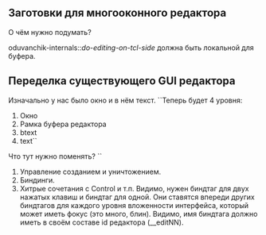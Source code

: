 Заготовки для многооконного редактора
---------------------

О чём нужно подумать?

oduvanchik-internals::*do-editing-on-tcl-side* должна быть локальной для буфера.


Переделка существующего GUI редактора
------------
Изначально у нас было окно и в нём текст. 
``Теперь будет 4 уровня:
1. Окно
2. Рамка буфера редактора
3. btext
4. text``


Что тут нужно поменять? 
``
1. Управление созданием и уничтожением.
2. Биндинги. 
3. Хитрые сочетания с Control и т.п. 
Видимо, нужен биндтаг для двух нажатых клавиш и биндтаг для одной.
Они ставятся впереди других биндтагов для каждого уровня вложенности интерфейса,
который может иметь фокус (это много, блин). 
Видимо, имя биндтага должно иметь в своём составе id редактора (__editNN). 




